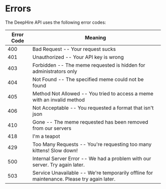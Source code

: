 # Errors



The DeepHire API uses the following error codes:


Error Code | Meaning
---------- | -------
400 | Bad Request -- Your request sucks
401 | Unauthorized -- Your API key is wrong
403 | Forbidden -- The meme requested is hidden for administrators only
404 | Not Found -- The specified meme could not be found
405 | Method Not Allowed -- You tried to access a meme with an invalid method
406 | Not Acceptable -- You requested a format that isn't json
410 | Gone -- The meme requested has been removed from our servers
418 | I'm a teapot
429 | Too Many Requests -- You're requesting too many kittens! Slow down!
500 | Internal Server Error -- We had a problem with our server. Try again later.
503 | Service Unavailable -- We're temporarily offline for maintenance. Please try again later.
